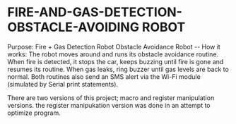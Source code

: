 # FIRE-AND-GAS-DETECTION-OBSTACLE-AVOIDING ROBOT

Purpose: Fire + Gas Detection Robot Obstacle Avoidance Robot
-- How it works: The robot moves around and runs its obstacle avoidance routine. When fire is detected, it stops the car, keeps buzzing until fire 
is gone and resumes its routine. When gas leaks, ring buzzer until gas levels are back to normal. Both routines also send an SMS alert via the Wi-Fi module (simulated by Serial print statements).

There are two versions of this project; macro and register manipulation versions. the register manipukation version was done in an attempt to optimize program.
